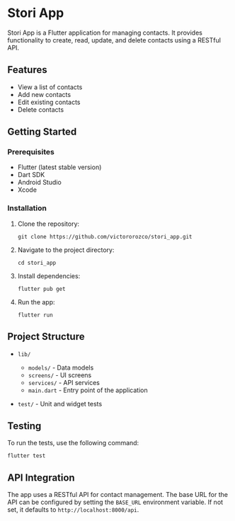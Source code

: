 # Stori App

Stori App is a Flutter application for managing contacts. It provides functionality to create, read, update, and delete contacts using a RESTful API.

## Features

- View a list of contacts
- Add new contacts
- Edit existing contacts
- Delete contacts

## Getting Started

### Prerequisites

- Flutter (latest stable version)
- Dart SDK
- Android Studio
- Xcode

### Installation

1. Clone the repository:
   ```
   git clone https://github.com/victororozco/stori_app.git
   ```

2. Navigate to the project directory:
   ```
   cd stori_app
   ```

3. Install dependencies:
   ```
   flutter pub get
   ```

4. Run the app:
   ```
   flutter run
   ```

## Project Structure

- `lib/`
  - `models/` - Data models
  - `screens/` - UI screens
  - `services/` - API services
  - `main.dart` - Entry point of the application

- `test/` - Unit and widget tests

## Testing

To run the tests, use the following command:

```
flutter test
```

## API Integration

The app uses a RESTful API for contact management. The base URL for the API can be configured by setting the `BASE_URL` environment variable. If not set, it defaults to `http://localhost:8000/api`.